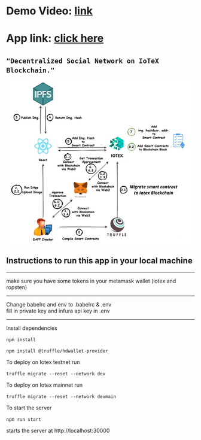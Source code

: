 # Demo Video: [link](https://youtu.be/G5hruRV4764)
# App link: [click here](https://socialnetwork-ebon.vercel.app/)
## ```"Decentralized Social Network on IoTeX Blockchain."```
![iotex](https://github.com/Developer-piyush/DAPP_IOTEX/blob/main/images/IOTEX.png)



## Instructions to run this app in your local machine

<hr>
make sure you have some tokens in your metamask wallet (iotex and ropsten)
<hr>
Change babelrc and env to .babelrc & .env <br>
fill in private key and infura api key in .env
<hr>

Install dependencies
```
npm install
```

```
npm install @truffle/hdwallet-provider
```


To deploy on Iotex testnet run
```
truffle migrate --reset --network dev
```

To deploy on Iotex mainnet run
```
truffle migrate --reset --network devmain
```

To start the server
```
npm run start
```
starts the server at http://localhost:30000
